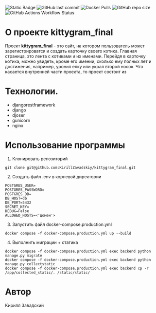 ![Static Badge](https://img.shields.io/badge/Python-blue)
![GitHub last commit](https://img.shields.io/github/last-commit/KirillZavadskiy/kittygram_final)
![Docker Pulls](https://img.shields.io/docker/pulls/KirillZavadskiy/kittygram_final)
![GitHub repo size](https://img.shields.io/github/repo-size/KirillZavadskiy/kittygram_final)
![GitHub Actions Workflow Status](https://img.shields.io/github/actions/workflow/status/KirillZavadskiy/kittygram_final/.github/workflows/main.yml)



# О проекте kittygram_final 
Проект **kittygram_final** - это сайт, на котором пользователь может зарегистрироватся и создать карточку своего котика. Главная страница, это лента с котиками и их именами. Перейдя в карточку котика, можно увидеть, кроме его имении, сколько ему полных лет и достижения, например, уронил елку или украл второй носок. Что касается внутренней части проекта, то проект состоит из 
# Технологии. 
- djangorestframework 
- django 
- djoser
- gunicorn
- nginx

# Использование программы
1. Клонировать репозиторий 
```` 
git clone git@github.com:KirillZavadskiy/kittygram_final.git
```` 
2. Cоздать файл .env в корневой директории
```` 
POSTGRES_USER=
POSTGRES_PASSWORD=
POSTGRES_DB=
DB_HOST=db
DB_PORT=5432
SECRET_KEY=
DEBUG=False
ALLOWED_HOSTS=<'домен'>
```` 
3. Запустить файл docker-compose.production.yml
```` 
docker compose -f docker-compose.production.yml up --build
```` 
4. Выполнить миграции + статика
```` 
docker compose -f docker-compose.production.yml exec backend python manage.py migrate
docker compose -f docker-compose.production.yml exec backend python manage.py collectstatic
docker compose -f docker-compose.production.yml exec backend cp -r /app/collected_static/. /static/static/
```` 
# Автор
Кирилл Завадский

